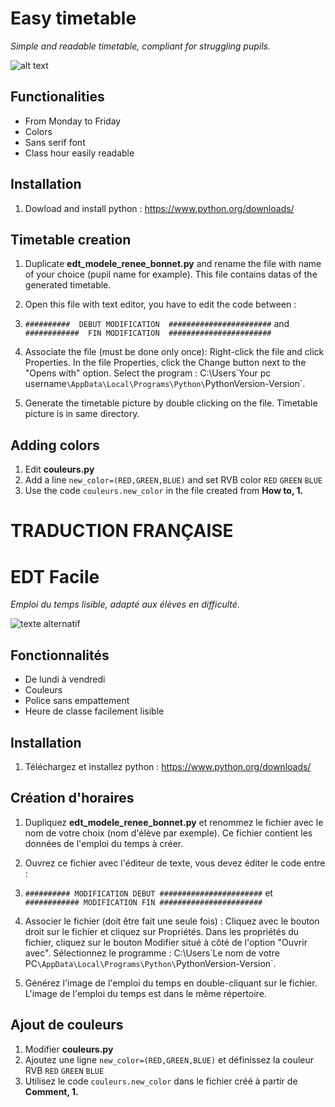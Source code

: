 # Easy timetable

*Simple and readable timetable, compliant for struggling pupils.*

![alt text](https://github.com/jijiz/edt/blob/main/Julien%20Saccareau.png?raw=true)

## Functionalities
* From Monday to Friday
* Colors
* Sans serif font
* Class hour easily readable

## Installation
1. Dowload and install python : https://www.python.org/downloads/

## Timetable creation
1. Duplicate **edt_modele_renee_bonnet.py** and rename the file with name of your choice (pupil name for example). This file contains datas of the generated timetable. 

2. Open this file with text editor, you have to edit the code between :
3. `##########  DEBUT MODIFICATION  #######################`
                     and 
`############  FIN MODIFICATION  #######################`

3. Associate the file (must be done only once):
Right-click the file and click Properties. In the file Properties, click the Change button next to the "Opens with" option. 
Select the program : C:\Users\`Your pc username`\AppData\Local\Programs\Python\`PythonVersion-Version`.

4. Generate the timetable picture by double clicking on the file. Timetable picture is in same directory.

## Adding colors
1. Edit **couleurs.py**
2. Add a line `new_color=(RED,GREEN,BLUE)` and set RVB color `RED` `GREEN` `BLUE`
3. Use the code `couleurs.new_color` in the file created from **How to, 1.**





# TRADUCTION FRANÇAISE 

# EDT Facile

*Emploi du temps lisible, adapté aux élèves en difficulté.*

![texte alternatif](https://github.com/jijiz/edt/blob/main/Julien%20Saccareau.png?raw=true)

## Fonctionnalités
* De lundi à vendredi
* Couleurs
* Police sans empattement
* Heure de classe facilement lisible

## Installation
1. Téléchargez et installez python : https://www.python.org/downloads/

## Création d'horaires
1. Dupliquez **edt_modele_renee_bonnet.py** et renommez le fichier avec le nom de votre choix (nom d'élève par exemple). Ce fichier contient les données de l'emploi du temps à créer.

2. Ouvrez ce fichier avec l'éditeur de texte, vous devez éditer le code entre :
3. `########## MODIFICATION DEBUT #######################`
                     et
`############ MODIFICATION FIN #######################`

3. Associer le fichier (doit être fait une seule fois) :
Cliquez avec le bouton droit sur le fichier et cliquez sur Propriétés. Dans les propriétés du fichier, cliquez sur le bouton Modifier situé à côté de l'option "Ouvrir avec".
Sélectionnez le programme : C:\Users\`Le nom de votre PC`\AppData\Local\Programs\Python\`PythonVersion-Version`.

4. Générez l'image de l'emploi du temps en double-cliquant sur le fichier. L'image de l'emploi du temps est dans le même répertoire.

## Ajout de couleurs
1. Modifier **couleurs.py**
2. Ajoutez une ligne `new_color=(RED,GREEN,BLUE)` et définissez la couleur RVB `RED` `GREEN` `BLUE`
3. Utilisez le code `couleurs.new_color` dans le fichier créé à partir de **Comment, 1.**
